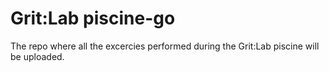 # Grit:Lab piscine-go

The repo where all the excercies performed during the Grit:Lab piscine will be uploaded.
